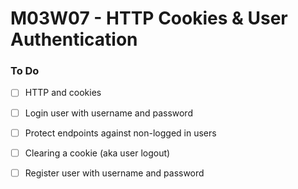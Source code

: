 # M03W07 - HTTP Cookies & User Authentication

### To Do
- [ ] HTTP and cookies
- [ ] Login user with username and password
- [ ] Protect endpoints against non-logged in users
- [ ] Clearing a cookie (aka user logout)
- [ ] Register user with username and password






















